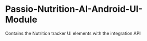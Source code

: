 # Passio-Nutrition-AI-Android-UI-Module
Contains the Nutrition tracker UI elements with the integration API
